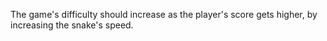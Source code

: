 The game's difficulty should increase as the player's score gets higher, by increasing the snake's speed.
